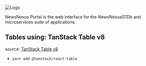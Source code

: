 ![Logo](./public/images/logoAndNameRound.png)

NewsNexus Portal is the web interface for the NewsNexus07Db and microservices suite of applications.

## Tables using: TanStack Table v8

source: [TanStack Table v8](https://tanstack.com/table/latest/docs/guide/migrating)

- `yarn add @tanstack/react-table`
